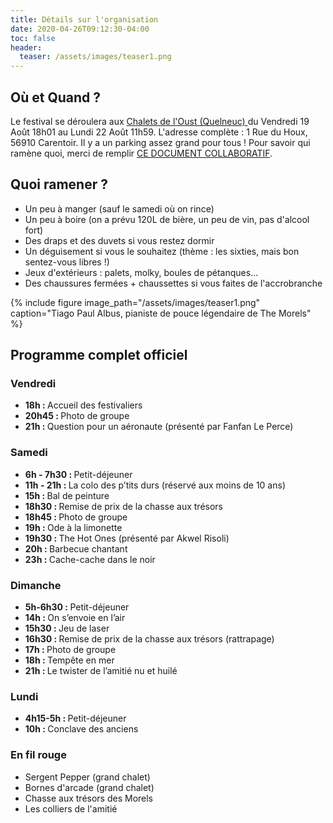 ```yaml
---
title: Détails sur l'organisation
date: 2020-04-26T09:12:30-04:00
toc: false
header:
  teaser: /assets/images/teaser1.png
---
```


<h2>Où et Quand ?</h2>
<p>
Le festival se déroulera aux <a href="https://quelneuc-aventures-forest.fr/les-chalets-de-loust/" target="chalets">Chalets de l'Oust (Quelneuc) </a> du Vendredi 19 Août 18h01 au Lundi 22 Août 11h59. L'adresse complète : 1 Rue du Houx, 56910 Carentoir. Il y a un parking assez grand pour tous ! Pour savoir qui ramène quoi, merci de remplir  <a href="https://docs.google.com/document/d/1Pq6cKWtxyVmj2zj0MFsnNk7butVhaYhuT5_8ho4epYs/edit?usp=sharing" target="sondage">CE DOCUMENT COLLABORATIF</a>.
<p>

<h2>Quoi ramener ?</h2>
<ul>
  <li>Un peu à manger (sauf le samedi où on rince)</li>
  <li>Un peu à boire (on a prévu 120L de bière, un peu de vin, pas d'alcool fort)</li>
  <li>Des draps et des duvets si vous restez dormir</li>
  <li>Un déguisement si vous le souhaitez (thème : les sixties, mais bon sentez-vous libres !)</li>
  <li>Jeux d'extérieurs : palets, molky, boules de pétanques...</li>
  <li>Des chaussures fermées + chaussettes si vous faites de l'accrobranche</li>
</ul>

{% include figure image_path="/assets/images/teaser1.png" caption="Tiago Paul Albus, pianiste de pouce légendaire de The Morels" %}

<h2>Programme complet officiel</h2>
  <h3>Vendredi </h3>
  <ul>
    <li><b>18h  : </b>Accueil des festivaliers</li>
    <li><b>20h45  : </b>Photo de groupe</li>
    <li><b>21h  : </b>Question pour un aéronaute (présenté par Fanfan Le Perce)</li>
  </ul>
  <h3>Samedi </h3>
  <ul>
   <li><b>6h - 7h30  : </b>Petit-déjeuner</li>
   <li><b>11h - 21h  : </b>La colo des p’tits durs (réservé aux moins de 10 ans)</li>
   <li><b>15h : </b>Bal de peinture</li>
   <li><b>18h30  : </b>Remise de prix de la chasse aux trésors</li>
   <li><b>18h45  : </b>Photo de groupe</li>
   <li><b>19h  : </b>Ode à la limonette</li>
   <li><b>19h30  : </b>The Hot Ones (présenté par Akwel Risoli)</li>
   <li><b>20h  : </b>Barbecue chantant</li>
   <li><b>23h  : </b>Cache-cache dans le noir</li>
  </ul>
  <h3>Dimanche</h3>
  <ul>
   <li><b>5h-6h30  : </b>Petit-déjeuner</li>
   <li><b>14h  : </b>On s’envoie en l’air</li>
   <li><b>15h30  : </b>Jeu de laser</li>
   <li><b>16h30  : </b>Remise de prix de la chasse aux trésors (rattrapage)</li>
   <li><b>17h  : </b>Photo de groupe</li>
   <li><b>18h  : </b>Tempête en mer</li>
   <li><b>21h  : </b>Le twister de l’amitié nu et huilé</li>
  </ul>

  <h3>Lundi</h3>
  <ul>
   <li><b>4h15-5h  : </b>Petit-déjeuner</li>
   <li><b>10h  : </b>Conclave des anciens</li>
  </ul>

  <h3>En fil rouge</h3>
  <ul>
    <li>Sergent Pepper (grand chalet)</li>
    <li>Bornes d'arcade (grand chalet)</li>
    <li>Chasse aux trésors des Morels</li>
    <li>Les colliers de l'amitié</li>
  </ul>

